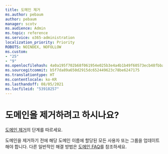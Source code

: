 ```yaml
---
title: 도메인 제거
ms.author: pebaum
author: pebaum
manager: scotv
ms.audience: Admin
ms.topic: reference
ms.service: o365-administration
localization_priority: Priority
ROBOTS: NOINDEX, NOFOLLOW
ms.custom:
- "25"
- "9"
ms.openlocfilehash: 4a0a195f702b68f061954e025b3e4a4b1b49f60573ecb48fbbaaa6920a58f3f3
ms.sourcegitcommit: b5f7da89a650d2915dc652449623c78be6247175
ms.translationtype: HT
ms.contentlocale: ko-KR
ms.lasthandoff: 08/05/2021
ms.locfileid: "53918257"
---
```

# <a name="trying-to-remove-your-domain"></a>도메인을 제거하려고 하시나요?

[도메인 제거](/microsoft-365/admin/get-help-with-domains/remove-a-domain)의 단계를 따르세요.
  
도메인을 제거하기 전에 해당 도메인 이름에 할당된 모든 사용자 또는 그룹을 업데이트해야 합니다. 다른 일반적인 해결 방법은 [도메인 FAQ](/microsoft-365/admin/setup/domains-faq)를 참조하세요.
  